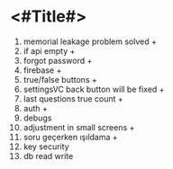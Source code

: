 #  <#Title#>

1. memorial leakage problem solved +
2. if api empty +
3. forgot password +
4. firebase +
5. true/false buttons +
6. settingsVC back button will be fixed +
7. last questions true count +
9. auth +
10. debugs
11. adjustment in small screens +
12. soru geçerken ışıldama +
14. key security
15. db read write

